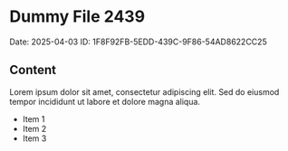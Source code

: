 # Dummy File 2439

Date: 2025-04-03
ID: 1F8F92FB-5EDD-439C-9F86-54AD8622CC25

## Content

Lorem ipsum dolor sit amet, consectetur adipiscing elit.
Sed do eiusmod tempor incididunt ut labore et dolore magna aliqua.

* Item 1
* Item 2
* Item 3

